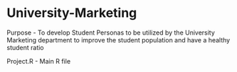 # University-Marketing

Purpose - To develop Student Personas to be utilized by the University Marketing department to improve the student population and have a healthy student ratio

Project.R - Main R file
